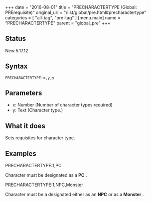 +++
date = "2016-08-01"
title = "PRECHARACTERTYPE (Global: PRErequisite)"
original_url = "/list/global/pre.html#precharactertype"
categories = [ "all-tag", "pre-tag" ]
[menu.main]
    name = "PRECHARACTERTYPE"
    parent = "global_pre"
+++

## Status

New 5.17.12

## Syntax

`PRECHARACTERTYPE:x,y,y`

## Parameters

-   x: Number (Number of character types required)
-   y: Text (Character type.)



What it does
------------

Sets requisites for character type.

Examples
--------

PRECHARACTERTYPE:1,PC

Character must be designated as a **PC** .

PRECHARACTERTYPE:1,NPC,Monster

Character must be a designated either as an **NPC** or as a **Monster**
.

